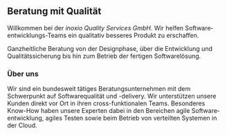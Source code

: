 ## Beratung mit Qualität

Willkommen bei der _inoxio Quality Services GmbH_. Wir helfen Software&shy;
entwicklungs-Teams ein qualitativ besseres Produkt zu erschaffen.

Ganzheitliche Beratung von der Designphase, über die Entwicklung und
Qualitäts&shy;sicherung bis hin zum Betrieb der fertigen Software&shy;lösung.

### Über uns

Wir sind ein bundesweit tätiges Beratungs&shy;unternehmen mit dem Schwerpunkt
auf Software&shy;qualität und -delivery. Wir unterstützen unsere Kunden direkt
vor Ort in ihren cross-funktionalen Teams. Besonderes Know-How haben unsere
Experten dabei in den Bereichen agile Software&shy;entwicklung, agiles Testen
sowie beim Betrieb von verteilten Systemen in der Cloud.
